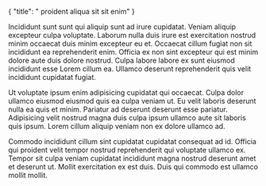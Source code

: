 {
  "title": " proident aliqua sit sit enim"
}

Incididunt sunt sunt qui aliquip sunt ad irure cupidatat. Veniam aliquip excepteur culpa voluptate. Laborum nulla duis irure est exercitation nostrud minim occaecat duis minim excepteur eu et. Occaecat cillum fugiat non sit incididunt ea reprehenderit enim. Officia ex non sint excepteur qui est minim dolore aute duis dolore nostrud. Culpa labore labore ex sunt eiusmod incididunt esse Lorem cillum ea. Ullamco deserunt reprehenderit quis velit incididunt cupidatat fugiat.

Ut voluptate ipsum enim adipisicing cupidatat qui occaecat. Culpa dolor ullamco eiusmod eiusmod quis ea culpa veniam ut. Eu velit laboris deserunt nulla ea quis et minim. Pariatur ad deserunt deserunt esse pariatur. Adipisicing velit nostrud magna duis culpa ipsum ullamco aute sit laboris quis ipsum. Lorem cillum aliquip veniam non ex dolore ullamco ad.

Commodo incididunt cillum sint cupidatat cupidatat consequat ad id. Officia qui proident velit tempor nostrud reprehenderit qui voluptate ullamco ex. Tempor sit culpa veniam cupidatat incididunt magna nostrud deserunt amet et deserunt ut. Mollit exercitation ex est duis. Duis qui commodo est ullamco mollit mollit.